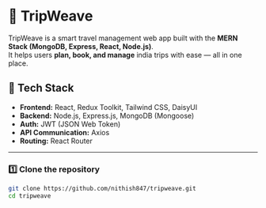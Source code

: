 # 🧳 TripWeave

TripWeave is a smart travel management web app built with the **MERN Stack (MongoDB, Express, React, Node.js)**.  
It helps users **plan, book, and manage** india trips with ease — all in one place.

## 🧩 Tech Stack

- **Frontend:** React, Redux Toolkit, Tailwind CSS, DaisyUI  
- **Backend:** Node.js, Express.js, MongoDB (Mongoose)  
- **Auth:** JWT (JSON Web Token)  
- **API Communication:** Axios  
- **Routing:** React Router  

---
### 1️⃣ Clone the repository
```bash
git clone https://github.com/nithish847/tripweave.git
cd tripweave
